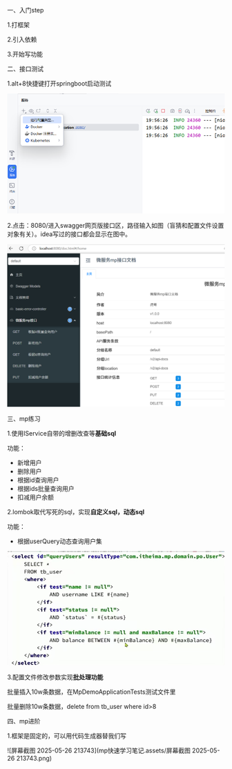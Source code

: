 一、入门step

1.打框架

2.引入依赖

3.开始写功能



二、接口测试

1.alt+8快捷键打开springboot启动测试

![image-20250525200339152](mp快速学习笔记.assets/image-20250525200339152-1748175460289-21.png)

2.点击：8080/进入swagger网页版接口区，路径输入如图（盲猜和配置文件设置对象有关）。idea写过的接口都会显示在图中。

![image-20250525200424779](mp快速学习笔记.assets/image-20250525200424779.png)



三、mp练习

1.使用IService自带的增删改查等**基础sql**

功能：

- 新增用户
- 删除用户
- 根据id查询用户
- 根据ids批量查询用户
- 扣减用户余额

2.lombok取代写死的sql，实现**自定义sql，动态sql**

功能：

- 根据userQuery动态查询用户集

![image-20250525210544772](mp快速学习笔记.assets/image-20250525210544772.png)

3.配置文件修改参数实现**批处理功能**

批量插入10w条数据，在MpDemoApplicationTests测试文件里

批量删除10w条数据，delete from tb_user where id>8



四、mp进阶

1.框架是固定的，可以用代码生成器替我们写

![屏幕截图 2025-05-26 213743](mp快速学习笔记.assets/屏幕截图 2025-05-26 213743.png)